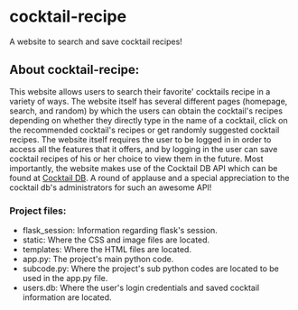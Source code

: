 # cocktail-recipe

A website to search and save cocktail recipes!

## About cocktail-recipe:

This website allows users to search their favorite' cocktails recipe in a variety of ways. The website itself has several different pages (homepage, search, and random) by which the users can obtain the cocktail's recipes depending on whether they directly type in the name of a cocktail, click on the recommended cocktail's recipes or get randomly suggested cocktail recipes. The website itself requires the user to be logged in in order to access all the features that it offers, and by logging in the user can save cocktail recipes of his or her choice to view them in the future. Most importantly, the website makes use of the Cocktail DB API which can be found at [Cocktail DB](https://www.thecocktaildb.com/api.php). A round of applause and a special appreciation to the cocktail db's administrators for such an awesome API!

### Project files:

- flask_session: Information regarding flask's session.
- static: Where the CSS and image files are located.
- templates: Where the HTML files are located.
- app.py: The project's main python code.
- subcode.py: Where the project's sub python codes are located to be used in the app.py file.
- users.db: Where the user's login credentials and saved cocktail information are located.



